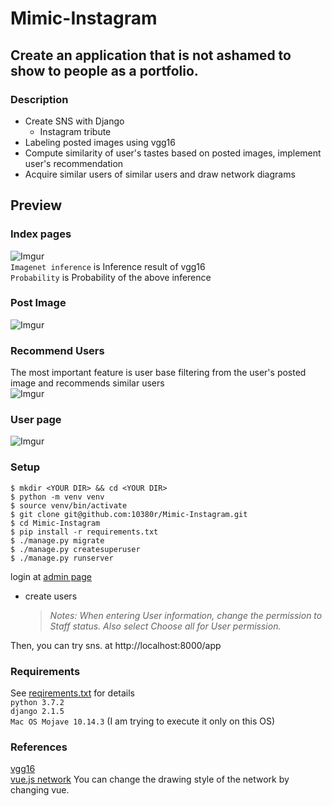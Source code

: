 # Mimic-Instagram

## Create an application that is not ashamed to show to people as a portfolio.

### Description
- Create SNS with Django
  - Instagram tribute
- Labeling posted images using vgg16
- Compute similarity of user's tastes based on posted images, implement user's recommendation
- Acquire similar users of similar users and draw network diagrams

## Preview
### Index pages
![Imgur](https://i.imgur.com/yrTnLXI.gifv)  
`Imagenet inference` is Inference result of vgg16  
`Probability` is Probability of the above inference  

### Post Image
![Imgur](https://i.imgur.com/DVe92po.gifv)  

### Recommend Users
The most important feature is user base filtering from the user's posted image and recommends similar users  
![Imgur](https://i.imgur.com/b7sowfW.png)  

### User page
![Imgur](https://i.imgur.com/a6e9nGa.png)

### Setup
`$ mkdir <YOUR DIR> && cd <YOUR DIR>`  
`$ python -m venv venv`  
`$ source venv/bin/activate`  
`$ git clone git@github.com:10380r/Mimic-Instagram.git`  
`$ cd Mimic-Instagram`  
`$ pip install -r requirements.txt`  
`$ ./manage.py migrate`  
`$ ./manage.py createsuperuser`  
`$ ./manage.py runserver`  

login at [admin page](http://localhost:8000/admin)
  - create users
    > _Notes: When entering User information, change the permission to Staff status. Also select Choose all for User permission._

Then, you can try sns. at http://localhost:8000/app

### Requirements
See [reqirements.txt](https://github.com/10380r/Mimic-Instagram/blob/master/requirements.txt) for details  
`python 3.7.2`  
`django 2.1.5`  
`Mac OS Mojave 10.14.3` (I am trying to execute it only on this OS)  

### References
[vgg16](https://keras.io/ja/applications/#vgg1://keras.io/ja/applications/#vgg16)  
[vue.js network](http://visjs.org/docs/network/) You can change the drawing style of the network by changing vue.
